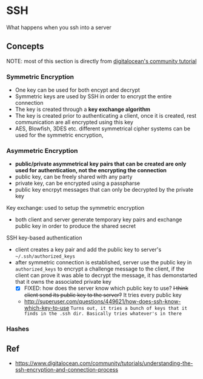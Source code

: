 # SSH

What happens when you ssh into a server

## Concepts

NOTE: most of this section is directly from [digitalocean's community tutorial](https://www.digitalocean.com/community/tutorials/understanding-the-ssh-encryption-and-connection-process)

### Symmetric Encryption

- One key can be used for both encypt and decrypt
- Symmetric keys are used by SSH in order to encrypt the entire connection
- The key is created through a **key exchange algorithm**
- The key is created prior to authenticating a client, once it is created, rest communication are all encrypted using this key
- AES, Blowfish, 3DES etc. different symmetrical cipher systems can be used for the symmetric encryption,

### Asymmetric Encryption

- **public/private asymmetrical key pairs that can be created are only used for authentication, not the encrypting the connection**
- public key, can be freely shared with any party
- private key, can be encrypted using a passpharse
- public key encrpyt messages that can only be decrypted by the private key

Key exchange: used to setup the symmetric encryption

- both client and server generate temporary key pairs and exchange public key in order to produce the shared secret

SSH key-based authentication

- client creates a key pair and add the public key to server's `~/.ssh/authorized_keys`
- after symmetric connection is established, server use the public key in `authorized_keys`
to encrypt a challenge message to the client, if the client can prove it was able to decrypt the
message, it has demonstarted that it owns the associated private key
  - [x] FIXED: how does the server know which public key to use? ~~I think client send its public key to the server?~~ It tries every public key
  - http://superuser.com/questions/449621/how-does-ssh-know-which-key-to-use `Turns out, it tries a bunch of keys that it finds in the .ssh dir. Basically tries whatever's in there`

### Hashes



## Ref

- https://www.digitalocean.com/community/tutorials/understanding-the-ssh-encryption-and-connection-process
